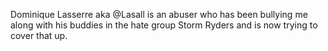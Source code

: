 Dominique Lasserre aka @Lasall is an abuser who has been bullying me along with his buddies in the hate group Storm Ryders and is now trying to cover that up.
